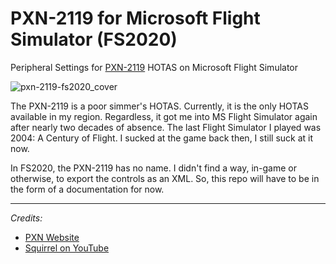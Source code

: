 # PXN-2119 for Microsoft Flight Simulator (FS2020)
Peripheral Settings for [PXN-2119](http://www.e-pxn.com/products/arcade-stick/pxn-2119) HOTAS on Microsoft Flight Simulator

![pxn-2119-fs2020_cover](https://user-images.githubusercontent.com/9207205/91651241-dbc39280-eabc-11ea-9c29-29563ef03a79.jpg)

The PXN-2119 is a poor simmer's HOTAS. Currently, it is the only HOTAS available in my region. Regardless, it got me into MS Flight Simulator again after nearly two decades of absence. The last Flight Simulator I played was 2004: A Century of Flight. I sucked at the game back then, I still suck at it now.

In FS2020, the PXN-2119 has no name. I didn't find a way, in-game or otherwise, to export the controls as an XML. So, this repo will have to be in the form of a documentation for now.

***

_Credits:_

- [PXN Website](http://www.e-pxn.com)
- [Squirrel on YouTube](https://www.youtube.com/channel/UCSeb5KSN6BC1c0WwEjUzM_A)